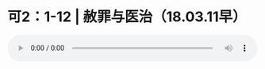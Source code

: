 # 可2：1-12 | 赦罪与医治（18.03.11早）

<audio style="width: 100%;" preload="false" controls controlslist="nodownload"><source src="//cdn.wechat.edu.pl/audio/mp3/old/23167.mp3" type="audio/mpeg">Your browser does not support the audio element.</audio>


